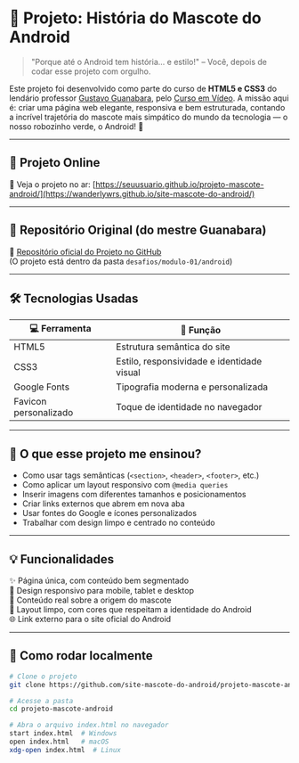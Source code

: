 # 🤖 Projeto: História do Mascote do Android

> "Porque até o Android tem história... e estilo!" – Você, depois de codar esse projeto com orgulho.

Este projeto foi desenvolvido como parte do curso de **HTML5 e CSS3** do lendário professor [Gustavo Guanabara](https://github.com/gustavoguanabara), pelo [Curso em Vídeo](https://www.cursoemvideo.com/). A missão aqui é: criar uma página web elegante, responsiva e bem estruturada, contando a incrível trajetória do mascote mais simpático do mundo da tecnologia — o nosso robozinho verde, o Android! 💚

---

## 🔗 Projeto Online

🚀 Veja o projeto no ar: [https://seuusuario.github.io/projeto-mascote-android/](https://wanderlywrs.github.io/site-mascote-do-android/) 

---

## 📂 Repositório Original (do mestre Guanabara)

📁 [Repositório oficial do Projeto no GitHub](https://github.com/gustavoguanabara/html-css)  
(O projeto está dentro da pasta `desafios/modulo-01/android`)

---

## 🛠️ Tecnologias Usadas

| 💻 Ferramenta | 🚀 Função |
|--------------|-----------|
| HTML5 | Estrutura semântica do site |
| CSS3 | Estilo, responsividade e identidade visual |
| Google Fonts | Tipografia moderna e personalizada |
| Favicon personalizado | Toque de identidade no navegador |

---

## 🎯 O que esse projeto me ensinou?

- Como usar tags semânticas (`<section>`, `<header>`, `<footer>`, etc.)
- Como aplicar um layout responsivo com `@media queries`
- Inserir imagens com diferentes tamanhos e posicionamentos
- Criar links externos que abrem em nova aba
- Usar fontes do Google e ícones personalizados
- Trabalhar com design limpo e centrado no conteúdo

---

## 💡 Funcionalidades

✨ Página única, com conteúdo bem segmentado  
📱 Design responsivo para mobile, tablet e desktop  
🧠 Conteúdo real sobre a origem do mascote  
🎨 Layout limpo, com cores que respeitam a identidade do Android  
🌐 Link externo para o site oficial do Android

---

## 🧪 Como rodar localmente

```bash
# Clone o projeto
git clone https://github.com/site-mascote-do-android/projeto-mascote-android.git

# Acesse a pasta
cd projeto-mascote-android

# Abra o arquivo index.html no navegador
start index.html  # Windows
open index.html   # macOS
xdg-open index.html  # Linux
